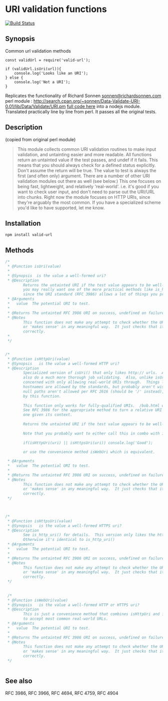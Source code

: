 URI validation functions
==
[![Build Status](https://travis-ci.org/ogt/valid-url.png)](https://travis-ci.org/ogt/valid-url)

## Synopsis

Common url validation methods 
```
const validUrl = require('valid-url');
  
if (validUrl.isUri(url)){
    console.log('Looks like an URI');
} else {
    console.log('Not a URI');
}
```

Replicates the functionality of Richard Sonnen <sonnen@richardsonnen.com> perl module :
http://search.cpan.org/~sonnen/Data-Validate-URI-0.01/lib/Data/Validate/URI.pm [full code here](http://anonscm.debian.org/gitweb/?p=users/dom/libdata-validate-uri-perl.git)
into a nodejs module. Translated practically line by line from perl. 
It passes all the original tests.

## Description

(copied from original perl module)

> This module collects common URI validation routines to make input validation, and untainting easier and more readable.
> All functions return an untainted value if the test passes, and undef if it fails. This means that you should always check for a defined status explicitly. Don't assume the return will be true.
> The value to test is always the first (and often only) argument.
> There are a number of other URI validation modules out there as well (see below.) This one focuses on being fast, lightweight, and relatively 'real-world'. i.e. it's good if you want to check user input, and don't need to parse out the URI/URL into chunks.
> Right now the module focuses on HTTP URIs, since they're arguably the most common. If you have a specialized scheme you'd like to have supported, let me know.

## Installation 

```
npm install valid-url
```

## Methods
```javascript
/*
 * @Function isUri(value)
 *
 * @Synopsis  is the value a well-formed uri?
 * @Description  
        Returns the untainted URI if the test value appears to be well-formed.  Note that
        you may really want one of the more practical methods like is_http_uri or is_https_uri,
        since the URI standard (RFC 3986) allows a lot of things you probably don't want.
 * @Arguments 
 *   value  The potential URI to test.
 *
 * @Returns The untainted RFC 3986 URI on success, undefined on failure.
 * @Notes 
        This function does not make any attempt to check whether the URI is accessible
        or 'makes sense' in any meaningful way.  It just checks that it is formatted
        correctly.
 *
 */


/*
 * @Function isHttpUri(value)
 * @Synopsis   is the value a well-formed HTTP uri?
 * @Description  
        Specialized version of isUri() that only likes http:// urls.  As a result, it can
        also do a much more thorough job validating.  Also, unlike isUri() it is more
        concerned with only allowing real-world URIs through.  Things like relative
        hostnames are allowed by the standards, but probably aren't wise.  Conversely,
        null paths aren't allowed per RFC 2616 (should be '/' instead), but are allowed
        by this function.
        
        This function only works for fully-qualified URIs.  /bob.html won't work.  
        See RFC 3986 for the appropriate method to turn a relative URI into an absolute 
        one given its context.
        
        Returns the untainted URI if the test value appears to be well-formed.
        
        Note that you probably want to either call this in combo with is_https_uri(). i.e.
        
        if(isHttpUri(uri) || isHttpsUri(uri)) console.log('Good');
        
        or use the convenience method isWebUri which is equivalent.

 * @Arguments 
 *   value  The potential URI to test.
 *
 * @Returns The untainted RFC 3986 URI on success, undefined on failure.
 * @Notes 
        This function does not make any attempt to check whether the URI is accessible
        or 'makes sense' in any meaningful way.  It just checks that it is formatted
        correctly.
 */
 


/*
 * @Function isHttpsUri(value)
 * @Synopsis   is the value a well-formed HTTPS uri?
 * @Description  
        See is_http_uri() for details.  This version only likes the https URI scheme.
        Otherwise it's identical to is_http_uri()
 * @Arguments 
 *   value  The potential URI to test.
 *
 * @Returns The untainted RFC 3986 URI on success, undefined on failure.
 * @Notes 
        This function does not make any attempt to check whether the URI is accessible
        or 'makes sense' in any meaningful way.  It just checks that it is formatted
        correctly.
 */
 
 
 /*
 * @Function isWebUri(value)
 * @Synopsis   is the value a well-formed HTTP or HTTPS uri?
 * @Description  
        This is just a convenience method that combines isHttpUri and isHttpsUri
        to accept most common real-world URLs.
 * @Arguments 
 *   value  The potential URI to test.
 *
 * @Returns The untainted RFC 3986 URI on success, undefined on failure.
 * @Notes 
        This function does not make any attempt to check whether the URI is accessible
        or 'makes sense' in any meaningful way.  It just checks that it is formatted
        correctly.
 */
 
```

## See also 

RFC 3986, RFC 3966, RFC 4694, RFC 4759, RFC 4904

